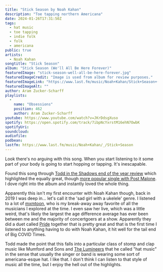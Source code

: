 ```yaml
---
title: "Stick Season by Noah Kahan"
description: "Toe tapping northern Americana"
date: 2024-01-26T17:31:50Z
tags:
  - hat music
  - toe tapping
  - indie folk
  - folk
  - americana
public: true
artists:
  - Noah Kahan
songtitle: "Stick Season"
album: "Stick Season (We'll All Be Here Forever)"
featuredImage: "stick-season-well-all-be-here-forever.jpg"
featuredImageCredit: "Image is used from album for review purposes."
featuredImageLink: "https://www.last.fm/music/Noah+Kahan/Stick+Season+(We%27ll+All+Be+Here+Forever)"
featuredImageAlt: ""
author: Aram Zucker-Scharff
playlists:
  -
    name: "Obsessions"
    position: 462
    author: Aram Zucker-Scharff
youtube: https://www.youtube.com/watch?v=JKrDdsgXuso
spotify: https://open.spotify.com/track/7ibpNcYxrstM16ehN7OwbK
spotifyUri: 
soundcloud:
audiofile:
podbean:
lastfm: https://www.last.fm/music/Noah+Kahan/_/Stick+Season
---
```


Look there's no arguing with this song. When you start listening to it some part of your body is going to start hopping or tapping. It's inescapable. 

Found this song through [Todd in the Shadows end of the year review](https://youtu.be/TAgX-DgdzZ0?si=szYWpJKNeHOwuZzm) which highlighted the equally great, though [more popular single with Post Malone](https://www.last.fm/music/Noah+Kahan/_/Dial+Drunk+(with+Post+Malone)). I dove right into the album and instantly loved the whole thing. 

Apparently this isn't my first encounter with Noah Kahan though, back in 2019 I was deep in... let's call it the 'sad girl with a ukelele' genre. I listened to a lot of [mxmtoon](/artist/mxmtoon), who is my break-away away favorite of all the musicians I explored at the time. I even saw her live, which was a little weird, that's likely the largest the age difference average has ever been between me and the majority of concertgoers at a show. Apparently they did a duet called [Pride](https://www.last.fm/music/Noah+Kahan/_/Pride+(with+mxmtoon)) together that is pretty great and that is the first time I listened to anything having to do with Noah Kahan, it hit well for the tail end of Big COVID Times.  

Todd made the point that this falls into a particular class of stomp and clap music like Mumford and Sons and [The Lumineers](/artist/the-lumineers) that he called "hat music" in the sense that usually the singer or band is wearing some sort of americana-esque hat. I like that. I don't think I can listen to that style of music all the time, but I enjoy the hell out of the highlights.  
